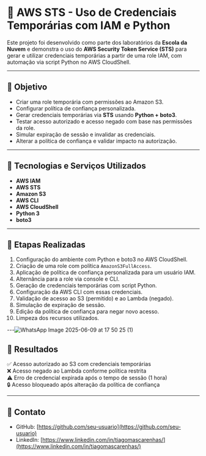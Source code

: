 # 🔐 AWS STS - Uso de Credenciais Temporárias com IAM e Python

Este projeto foi desenvolvido como parte dos laboratórios da **Escola da Nuvem** e demonstra o uso do **AWS Security Token Service (STS)** para gerar e utilizar credenciais temporárias a partir de uma role IAM, com automação via script Python no AWS CloudShell.

---

## 🎯 Objetivo

- Criar uma role temporária com permissões ao Amazon S3.
- Configurar política de confiança personalizada.
- Gerar credenciais temporárias via **STS** usando **Python + boto3**.
- Testar acesso autorizado e acesso negado com base nas permissões da role.
- Simular expiração de sessão e invalidar as credenciais.
- Alterar a política de confiança e validar impacto na autorização.

---

## 🧰 Tecnologias e Serviços Utilizados

- **AWS IAM**
- **AWS STS**
- **Amazon S3**
- **AWS CLI**
- **AWS CloudShell**
- **Python 3**
- **boto3**

---

## 📌 Etapas Realizadas

1. Configuração do ambiente com Python e boto3 no AWS CloudShell.
2. Criação de uma role com política `AmazonS3FullAccess`.
3. Aplicação de política de confiança personalizada para um usuário IAM.
4. Alternância para a role via console e CLI.
5. Geração de credenciais temporárias com script Python.
6. Configuração da AWS CLI com essas credenciais.
7. Validação de acesso ao S3 (permitido) e ao Lambda (negado).
8. Simulação de expiração de sessão.
9. Edição da política de confiança para negar novo acesso.
10. Limpeza dos recursos utilizados.


---![WhatsApp Image 2025-06-09 at 17 50 25 (1)](https://github.com/user-attachments/assets/5a09a8a6-e293-43fe-83d5-29f58c6db16d)


## 📎 Resultados

✅ Acesso autorizado ao S3 com credenciais temporárias  
❌ Acesso negado ao Lambda conforme política restrita  
⚠️ Erro de credencial expirada após o tempo de sessão (1 hora)  
🔒 Acesso bloqueado após alteração da política de confiança

---

## 🤝 Contato

- GitHub: [https://github.com/seu-usuario](https://github.com/seu-usuario)
- LinkedIn: [https://www.linkedin.com/in/tiagomascarenhas/](https://www.linkedin.com/in/tiagomascarenhas/)

